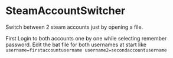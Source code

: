 # SteamAccountSwitcher
Switch between 2 steam accounts just by opening a file.

First Login to both accounts one by one while selecting remember password.
Edit the bat file for both usernames at start like
``username=firstaccountusername
username2=secondaccountusername``

